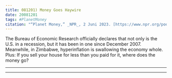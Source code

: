 ```yaml
---
title: 081201) Money Goes Haywire
date: 20081201
tags: #PlanetMoney
citation: "“Planet Money,” _NPR_, 2 Juni 2023. [https://www.npr.org/podcasts/510289/planet-money](https://www.npr.org/podcasts/510289/planet-money) (diakses 4 Juni 2023)."
---
```


The Bureau of Economic Research officially declares that not only is the U.S. in a recession, but it has been in one since December 2007. Meanwhile, in Zimbabwe, hyperinflation is swallowing the economy whole. Plus: If you sell your house for less than you paid for it, where does the money go?

----

----
